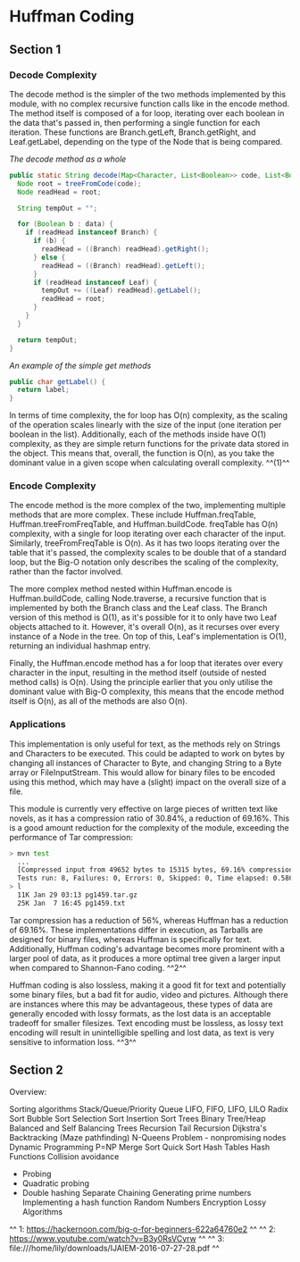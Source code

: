 # Huffman Coding





## Section 1

### Decode Complexity

The decode method is the simpler of the two methods implemented by this module, with no complex recursive function calls like in the encode method. The method itself is composed of a for loop, iterating over each boolean in the data that's passed in, then performing a single function for each iteration. These functions are Branch.getLeft, Branch.getRight, and Leaf.getLabel, depending on the type of the Node that is being compared.

*The decode method as a whole*
```Java
public static String decode(Map<Character, List<Boolean>> code, List<Boolean> data) {
  Node root = treeFromCode(code);
  Node readHead = root;

  String tempOut = "";

  for (Boolean b : data) {
    if (readHead instanceof Branch) {
      if (b) {
        readHead = ((Branch) readHead).getRight();
      } else {
        readHead = ((Branch) readHead).getLeft();
      }
      if (readHead instanceof Leaf) {
        tempOut += ((Leaf) readHead).getLabel();
        readHead = root;
      }
    }
  }

  return tempOut;
}
```

*An example of the simple get methods*
```Java
public char getLabel() {
  return label;
}
```

In terms of time complexity, the for loop has O(n) complexity, as the scaling of the operation scales linearly with the size of the input (one iteration per boolean in the list). Additionally, each of the methods inside have O(1) complexity, as they are simple return functions for the private data stored in the object. This means that, overall, the function is O(n), as you take the dominant value in a given scope when calculating overall complexity. ^^(1)^^

### Encode Complexity

The encode method is the more complex of the two, implementing multiple methods that are more complex. These include Huffman.freqTable, Huffman.treeFromFreqTable, and Huffman.buildCode. freqTable has O(n) complexity, with a single for loop iterating over each character of the input. Similarly, treeFromFreqTable is O(n). As it has two loops iterating over the table that it's passed, the complexity scales to be double that of a standard loop, but the Big-O notation only describes the scaling of the complexity, rather than the factor involved.

The more complex method nested within Huffman.encode is Huffman.buildCode, calling Node.traverse, a recursive function that is implemented by both the Branch class and the Leaf class. The Branch version of this method is Ω(1), as it's possible for it to only have two Leaf objects attached to it. However, it's overall O(n), as it recurses over every instance of a Node in the tree. On top of this, Leaf's implementation is O(1), returning an individual hashmap entry.

Finally, the Huffman.encode method has a for loop that iterates over every character in the input, resulting in the method itself (outside of nested method calls) is O(n). Using the principle earlier that you only utilise the dominant value with Big-O complexity, this means that the encode method itself is O(n), as all of the methods are also O(n).

### Applications

This implementation is only useful for text, as the methods rely on Strings and Characters to be executed. This could be adapted to work on bytes by changing all instances of Character to Byte, and changing String to a Byte array or FileInputStream. This would allow for binary files to be encoded using this method, which may have a (slight) impact on the overall size of a file.

This module is currently very effective on large pieces of written text like novels, as it has a compression ratio of 30.84%, a reduction of 69.16%. This is a good amount reduction for the complexity of the module, exceeding the performance of Tar compression:

```zsh
> mvn test
  ...
  [Compressed input from 49652 bytes to 15315 bytes, 69.16% compression]
  Tests run: 8, Failures: 0, Errors: 0, Skipped: 0, Time elapsed: 0.586 sec
> l
  11K Jan 29 03:13 pg1459.tar.gz
  25K Jan  7 16:45 pg1459.txt
```

Tar compression has a reduction of 56%, whereas Huffman has a reduction of 69.16%. These implementations differ in execution, as Tarballs are designed for binary files, whereas Huffman is specifically for text. Additionally, Huffman coding's advantage becomes more prominent with a larger pool of data, as it produces a more optimal tree given a larger input when compared to Shannon-Fano coding. ^^2^^

Huffman coding is also lossless, making it a good fit for text and potentially some binary files, but a bad fit for audio, video and pictures. Although there are instances where this may be advantageous, these types of data are generally encoded with lossy formats, as the lost data is an acceptable tradeoff for smaller filesizes. Text encoding must be lossless, as lossy text encoding will result in unintelligible spelling and lost data, as text is very sensitive to information loss. ^^3^^

## Section 2

Overview:

Sorting algorithms
Stack/Queue/Priority Queue
LIFO, FIFO, LIFO, LILO
Radix Sort
Bubble Sort
Selection Sort
Insertion Sort
Trees
Binary Tree/Heap
Balanced and Self Balancing Trees
Recursion
Tail Recursion
Dijkstra's
Backtracking (Maze pathfinding)
N-Queens Problem - nonpromising nodes
Dynamic Programming
P=NP
Merge Sort
Quick Sort
Hash Tables
Hash Functions
Collision avoidance
 - Probing
 - Quadratic probing
 - Double hashing
Separate Chaining
Generating prime numbers
Implementing a hash function
Random Numbers
Encryption
Lossy Algorithms

^^ 1: https://hackernoon.com/big-o-for-beginners-622a64760e2 ^^
^^ 2: https://www.youtube.com/watch?v=B3y0RsVCyrw ^^
^^ 3: file:///home/lily/downloads/IJAIEM-2016-07-27-28.pdf ^^
